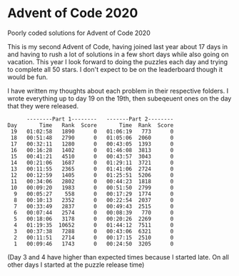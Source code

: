 # Advent of Code 2020
Poorly coded solutions for Advent of Code 2020

This is my second Advent of Code, having joined last year about 17 days in and having to rush a lot of solutions in a few short days while also going on vacation. This year I look forward to doing the puzzles each day and trying to complete all 50 stars. I don't expect to be on the leaderboard though it would be fun.


I have written my thoughts about each problem in their respective folders. I wrote everything up to day 19 on the 19th, then subeqeuent ones on the day that they were released.


```
      --------Part 1--------   -------Part 2--------
Day       Time   Rank  Score       Time  Rank  Score
 19   01:02:58   1890      0   01:06:19   773      0
 18   00:51:48   2790      0   01:05:06  2060      0
 17   00:32:11   1280      0   00:43:05  1393      0
 16   00:16:28   1402      0   01:46:08  3813      0
 15   00:41:21   4510      0   00:43:57  3043      0
 14   00:21:06   1687      0   01:29:11  3721      0
 13   00:11:55   2365      0   01:41:06  2724      0
 12   00:12:59   1405      0   01:25:51  5206      0
 11   00:34:06   2802      0   00:44:23  1818      0
 10   00:09:20   1983      0   00:51:50  2799      0
  9   00:05:27    558      0   00:17:29  1774      0
  8   00:10:13   2352      0   00:22:54  2037      0
  7   00:33:49   2837      0   00:49:43  2515      0
  6   00:07:44   2574      0   00:08:39   770      0
  5   00:18:06   3178      0   00:20:26  2269      0
  4   01:19:35  10652      0   01:44:12  7511      0
  3   00:37:38   7288      0   00:43:06  6321      0
  2   00:11:51   2714      0   00:17:15  2510      0
  1   00:09:46   1743      0   00:24:50  3205      0
  ```
  (Day 3 and 4 have higher than expected times because I started late. On all other days I started at the puzzle release time)
